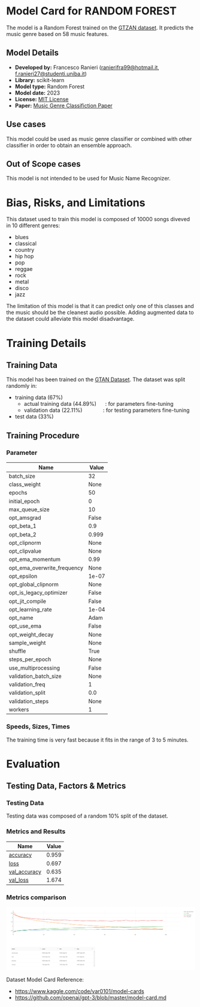 # Model Card for RANDOM FOREST

<!-- Provide a quick summary of what the model is/does. -->

The model is a Random Forest trained on the [GTZAN dataset]((../dataset_cards/gtzan_dataset_card.md)).
It predicts the music genre based on 58 music features.

## Model Details

- **Developed by:** Francesco Ranieri (ranierifra99@hotmail.it, f.ranieri27@studenti.uniba.it)
- **Library:** scikit-learn
- **Model type:** Random Forest
- **Model date:** 2023
- **License:**  [MIT License](../../LICENSE)
- **Paper:**  [Music Genre Classifiction Paper](../paper/paper.pdf)


## Use cases

<!-- Address questions around how the model is intended to be used, including the foreseeable users of the model and those affected by the model. -->
This model could be used as music genre classifier or combined with other classifier in order to obtain an ensemble approach.

## Out of Scope cases

This model is not intended to be used for Music Name Recognizer.

# Bias, Risks, and Limitations

<!-- This section is meant to convey both technical and sociotechnical limitations. -->

This dataset used to train this model is composed of 10000 songs diveved in 10 different genres:
* blues
* classical
* country
* hip hop
* pop
* reggae
* rock
* metal
* disco
* jazz

The limitation of this model is that it can predict only one of this classes and the music should be 
the cleanest audio possible. Adding augmented data to the dataset could alleviate this model disadvantage.

# Training Details

## Training Data

This model has been trained on the [GTAN Dataset](../dataset_cards/gtzan_dataset_card.md).
The dataset was split randomly in:
* training data (67%)
    * actual training data (44.89%) &nbsp;&nbsp;&nbsp;&nbsp; : for parameters fine-tuning
    * validation data (22.11%) &nbsp;&nbsp;&nbsp;&nbsp;&nbsp;&nbsp;&nbsp;&nbsp;&nbsp;&nbsp;&nbsp;&nbsp; : for testing parameters fine-tuning
* test data (33%)


## Training Procedure

<!-- This relates heavily to the Technical Specifications. Content here should link to that section when it is relevant to the training procedure. -->

### Parameter 

| Name                        | Value |
| --------------------------- | ----- |
| batch_size                  | 32    |
| class_weight                | None  |
| epochs                      | 50    |
| initial_epoch               | 0     |
| max_queue_size              | 10    |
| opt_amsgrad                 | False |
| opt_beta_1                  | 0.9   |
| opt_beta_2                  | 0.999 |
| opt_clipnorm                | None  |
| opt_clipvalue               | None  |
| opt_ema_momentum            | 0.99  |
| opt_ema_overwrite_frequency | None  |
| opt_epsilon                 | 1e-07 |
| opt_global_clipnorm         | None  |
| opt_is_legacy_optimizer     | False |
| opt_jit_compile             | False |
| opt_learning_rate           | 1e-04 |
| opt_name                    | Adam  |
| opt_use_ema                 | False |
| opt_weight_decay            | None  |
| sample_weight               | None  |
| shuffle                     | True  |
| steps_per_epoch             | None  |
| use_multiprocessing         | False |
| validation_batch_size       | None  |
| validation_freq             | 1     |
| validation_split            | 0.0   |
| validation_steps            | None  |
| workers                     | 1     |

### Speeds, Sizes, Times
The training time is very fast because it fits in the range of 3 to 5 minutes.
# Evaluation

<!-- This section describes the evaluation protocols and provides the results. -->

## Testing Data, Factors & Metrics

### Testing Data

<!-- This should link to a Data Card if possible. -->

Testing data was composed of a random 10% split of the dataset.

### Metrics and Results

| Name                                                                                                                                                                                                                                                                                                                                                            | Value |
| --------------------------------------------------------------------------------------------------------------------------------------------------------------------------------------------------------------------------------------------------------------------------------------------------------------------------------------------------------------- | ----- |
| [accuracy](https://dagshub.com/Francesco-Ranieri/music-genre-classification.mlflow/#/metric/accuracy?runs=[%22a203380f2e514f768a230670b29b69d3%22]&experiments=[%220%22]&plot_metric_keys=[%22accuracy%22]&plot_layout={%22autosize%22:true,%22xaxis%22:{},%22yaxis%22:{}}&x_axis=relative&y_axis_scale=linear&line_smoothness=1&show_point=false&deselected_curves=[]&last_linear_y_axis_range=[])             | 0.959 |
| [loss](https://dagshub.com/Francesco-Ranieri/music-genre-classification.mlflow/#/metric/loss?runs=[%22a203380f2e514f768a230670b29b69d3%22]&experiments=[%220%22]&plot_metric_keys=[%22loss%22]&plot_layout={%22autosize%22:true,%22xaxis%22:{},%22yaxis%22:{}}&x_axis=relative&y_axis_scale=linear&line_smoothness=1&show_point=false&deselected_curves=[]&last_linear_y_axis_range=[])                         | 0.697 |
| [val_accuracy](https://dagshub.com/Francesco-Ranieri/music-genre-classification.mlflow/#/metric/val_accuracy?runs=[%22a203380f2e514f768a230670b29b69d3%22]&experiments=[%220%22]&plot_metric_keys=[%22val_accuracy%22]&plot_layout={%22autosize%22:true,%22xaxis%22:{},%22yaxis%22:{}}&x_axis=relative&y_axis_scale=linear&line_smoothness=1&show_point=false&deselected_curves=[]&last_linear_y_axis_range=[]) | 0.635 |
| [val_loss](https://dagshub.com/Francesco-Ranieri/music-genre-classification.mlflow/#/metric/val_loss?runs=[%22a203380f2e514f768a230670b29b69d3%22]&experiments=[%220%22]&plot_metric_keys=[%22val_loss%22]&plot_layout={%22autosize%22:true,%22xaxis%22:{},%22yaxis%22:{}}&x_axis=relative&y_axis_scale=linear&line_smoothness=1&show_point=false&deselected_curves=[]&last_linear_y_axis_range=[])             | 1.674 |

### Metrics comparison
<img src="assets/metrics.png">

Dataset Model Card Reference: 
* https://www.kaggle.com/code/var0101/model-cards
* https://github.com/openai/gpt-3/blob/master/model-card.md